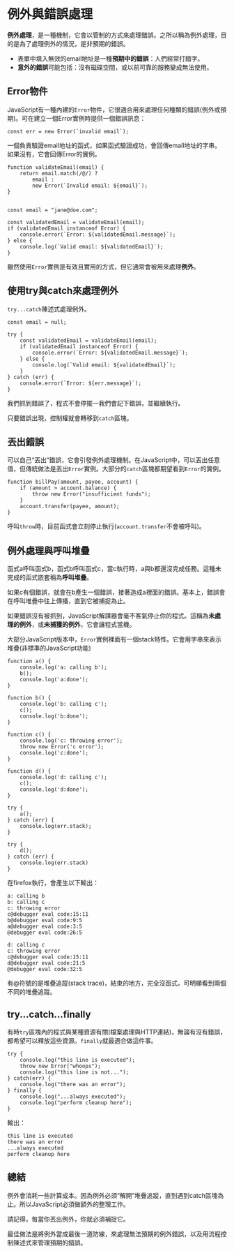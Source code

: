 # 例外與錯誤處理

**例外處理**，是一種機制，它會以管制的方式來處理錯誤。之所以稱為例外處理，目的是為了處理例外的情況，是非預期的錯誤。

- 表單中填入無效的email地址是一種**預期中的錯誤**：人們經常打錯字。
- **意外的錯誤**可能包括：沒有磁碟空間，或以前可靠的服務變成無法使用。

## Error物件

JavaScript有一種內建的`Error`物件，它很適合用來處理任何種類的錯誤(例外或預期)。可在建立一個Error實例時提供一個錯誤訊息：

```
const err = new Error(`invalid email`);
```

一個負責驗證email地址的函式，如果函式驗證成功，會回傳email地址的字串。如果沒有，它會回傳Error的實例。

```
function validateEmail(email) {
    return email.match(/@/) ?
        email :
        new Error(`Invalid email: ${email}`);
}


const email = "jane@doe.com";

const validatedEmail = validateEmail(email);
if (validatedEmail instanceof Error) {
    console.error(`Error: ${validatedEmail.message}`);
} else {
    console.log(`Valid email: ${validatedEmail}`);
}
```

雖然使用`Error`實例是有效且實用的方式，但它通常會被用來處理**例外**。

## 使用try與catch來處理例外

`try...catch`陳述式處理例外。

```
const email = null;

try {
    const validatedEmail = validateEmail(email);
    if (validatedEmail instanceof Error) {
        console.error(`Error: ${validatedEmail.message}`);
    } else {
        console.log(`Valid email: ${validatedEmail}`);
    }
} catch (err) {
    console.error(`Error: ${err.message}`);
}
```

我們抓到錯誤了，程式不會停擺一我們會記下錯誤，並繼續執行。

只要錯誤出現，控制權就會轉移到`catch`區塊。

## 丟出錯誤

可以自己“丟出”錯誤，它會引發例外處理機制。在JavaScript中，可以丟出任意值，但傳統做法是丟出`Error`實例。大部分的`catch`區塊都期望看到`Error`的實例。

```
function billPay(amount, payee, account) {
    if (amount > account.balance) {
        throw new Error("insufficient funds");
    }
    account.transfer(payee, amount);
}
```

呼叫`throw`時，目前函式會立刻停止執行(`account.transfer`不會被呼叫)。

## 例外處理與呼叫堆疊

函式a呼叫函式b，函式b呼叫函式c，當c執行時，a與b都還沒完成任務。這種未完成的函式嵌套稱為**呼叫堆疊**。

如果c有個錯誤，就會在b產生一個錯誤，接著造成a裡面的錯誤。基本上，錯誤會在呼叫堆疊中往上傳播，直到它被捕捉為止。

如果錯誤沒有被抓到，JavaScript解譯器會毫不客氣停止你的程式。這稱為**未處理的例外**，或**未捕獲的例外**，它會讓程式當機。

大部分JavaScript版本中，`Error`實例裡面有一個stack特性。它會用字串來表示堆疊(非標準的JavaScript功能)

```
function a() {
    console.log('a: calling b');
    b();
    console.log('a:done');
}

function b() {
    console.log('b: calling c');
    c();
    console.log('b:done');
}

function c() {
    console.log('c: throwing error');
    throw new Error('c error');
    console.log('c:done');
}

function d() {
    console.log('d: calling c');
    c();
    console.log('d:done');
}

try {
    a();
} catch (err) {
    console.log(err.stack);
}

try {
    d();
} catch (err) {
    console.log(err.stack)
}
```

在firefox執行，會產生以下輸出：

```
a: calling b 
b: calling c 
c: throwing error 
c@debugger eval code:15:11
b@debugger eval code:9:5
a@debugger eval code:3:5
@debugger eval code:26:5
 
d: calling c 
c: throwing error 
c@debugger eval code:15:11
d@debugger eval code:21:5
@debugger eval code:32:5
```

有@符號的是堆疊追蹤(stack trace)，結束的地方，完全沒函式。可明顯看到兩個不同的堆疊追蹤。

## try...catch...finally

有時`try`區塊內的程式與某種資源有關(檔案處理與HTTP連結)，無論有沒有錯誤，都希望可以釋放這些資源。`finally`就最適合做這件事。

```
try {
    console.log("this line is executed");
    throw new Error("whoops");
    console.log("this line is not...");
} catch(err) {
    console.log("there was an error");
} finally {
    console.log("...always executed");
    console.log("perform cleanup here");
}
```

輸出：

```
this line is executed 
there was an error 
...always executed 
perform cleanup here
```

## 總結

例外會消耗一些計算成本。因為例外必須“解開”堆疊追蹤，直到遇到catch區塊為止。所以JavaScript必須做額外的整理工作。

請記得，每當你丟出例外，你就必須補捉它。

最佳做法是將例外當成最後一道防線，來處理無法預期的例外錯誤，以及用流程控制陳述式來管理預期的錯誤。